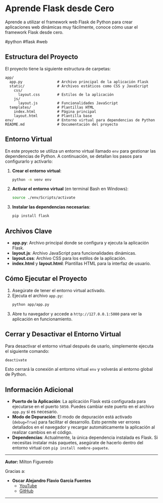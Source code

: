 # Aprende Flask desde Cero

Aprende a utilizar el framework web Flask de Python para crear aplicaciones web dinámicas muy fácilmente, conoce cómo usar el framework Flask desde cero.

#python #flask #web

## Estructura del Proyecto

El proyecto tiene la siguiente estructura de carpetas:

```
app/
  app.py                # Archivo principal de la aplicación Flask
  static/               # Archivos estáticos como CSS y JavaScript
    css/
      layout.css        # Estilos de la aplicación
    js/
      layout.js         # Funcionalidades JavaScript
  templates/            # Plantillas HTML
    index.html          # Página principal
    layout.html         # Plantilla base
env/                    # Entorno virtual para dependencias de Python
README.md               # Documentación del proyecto
```

## Entorno Virtual

En este proyecto se utiliza un entorno virtual llamado `env` para gestionar las dependencias de Python. A continuación, se detallan los pasos para configurarlo y activarlo:

1. **Crear el entorno virtual**:
   ```bash
   python -m venv env
   ```

2. **Activar el entorno virtual** (en terminal Bash en Windows):
   ```bash
   source ./env/Scripts/activate
   ```

3. **Instalar las dependencias necesarias**:
   ```bash
   pip install flask
   ```

## Archivos Clave

- **app.py**: Archivo principal donde se configura y ejecuta la aplicación Flask.
- **layout.js**: Archivo JavaScript para funcionalidades dinámicas.
- **layout.css**: Archivo CSS para los estilos de la aplicación.
- **index.html** y **layout.html**: Plantillas HTML para la interfaz de usuario.

## Cómo Ejecutar el Proyecto

1. Asegúrate de tener el entorno virtual activado.
2. Ejecuta el archivo `app.py`:
   ```bash
   python app/app.py
   ```
3. Abre tu navegador y accede a `http://127.0.0.1:5000` para ver la aplicación en funcionamiento.

## Cerrar y Desactivar el Entorno Virtual

Para desactivar el entorno virtual después de usarlo, simplemente ejecuta el siguiente comando:

```bash
deactivate
```

Esto cerrará la conexión al entorno virtual `env` y volverás al entorno global de Python.

## Información Adicional

- **Puerto de la Aplicación**: La aplicación Flask está configurada para ejecutarse en el puerto `5050`. Puedes cambiar este puerto en el archivo `app.py` si es necesario.
- **Modo de Depuración**: El modo de depuración está activado (`debug=True`) para facilitar el desarrollo. Esto permite ver errores detallados en el navegador y recargar automáticamente la aplicación al realizar cambios en el código.
- **Dependencias**: Actualmente, la única dependencia instalada es Flask. Si necesitas instalar más paquetes, asegúrate de hacerlo dentro del entorno virtual con `pip install nombre-paquete`.

---

**Autor:** Milton Figueredo

Gracias a: 

- **Oscar Alejandro Flavio García Fuentes**
  - [YouTube](https://www.youtube.com/watch?v=-1DmVCPB6H8)
  - [GitHub](https://github.com/UskoKruM)

---